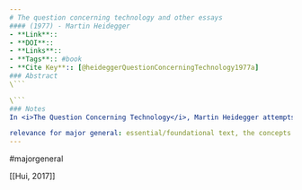 ```yaml
---
# The question concerning technology and other essays
#### (1977) - Martin Heidegger
- **Link**:: 
- **DOI**:: 
- **Links**:: 
- **Tags**:: #book
- **Cite Key**:: [@heideggerQuestionConcerningTechnology1977a]
### Abstract
\```

\```
### Notes
In <i>The Question Concerning Technology</i>, Martin Heidegger attempts to describe the “essence” of technology. In doing so, he differentiates himself from other communications/technology studies scholars (mainly American/British/French schools of thought) in approaching/understanding technology as a force which not only extends human capacity (i.e.: McLuhan) but as a major organizer of humanity. In doing so, he proposes technology as a mode of enframing (<i>Gestell</i>) which has become ubiquitous in studies of technology. 

relevance for major general: essential/foundational text, the concepts of <i>Gestell</i> and <i>poeisis</i> are central to communications/media/technology studies curriculum and continue to influence those fields today.
---
```

#majorgeneral 

[[Hui, 2017]]
